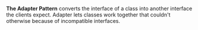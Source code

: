 **The Adapter Pattern** converts the interface of a class into another interface the clients expect.
Adapter lets classes work together that couldn't otherwise because of incompatible interfaces.